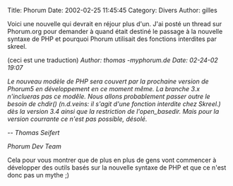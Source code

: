 Title: Phorum
Date: 2002-02-25 11:45:45
Category: Divers
Author: gilles

Voici une nouvelle qui devrait en réjour plus d'un. J'ai posté un thread sur Phorum.org pour demander à quand était destiné le passage à la nouvelle syntaxe de PHP et pourquoi Phorum utilisait des fonctions interdites par skreel.

(ceci est une traduction)
<I>Author: thomas -myphorum.de 
Date:   02-24-02 19:07

Le nouveau modèle de PHP sera couvert par la prochaine version de Phorum5 en développement en ce moment m&ecirc;me.
La branche 3.x n'inclueras pas ce mod&ecirc;le.
Nous allons probablement passer outre le besoin de chdir() (n.d.veins: il s'agit d'une fonction interdite chez Skreel.) dès la version 3.4 ainsi que la restriction de l'open_basedir. Mais pour la version courrante ce n'est pas possible, désolé.

-- 
Thomas Seifert 

Phorum Dev Team</I>

Cela pour vous montrer que de plus en plus de gens vont commencer &agrave; développer des outils basés sur la nouvelle syntaxe de PHP et que ce n'est donc pas un mythe  ;)